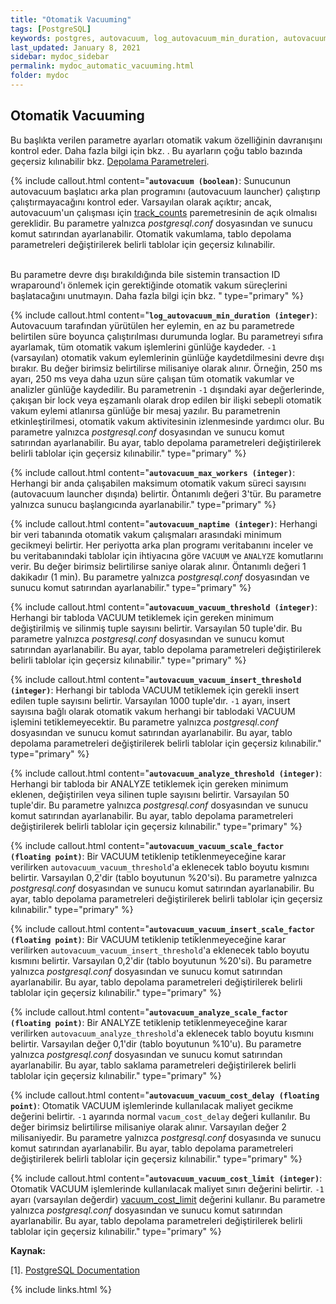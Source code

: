 ```yaml
---
title: "Otomatik Vacuuming"
tags: [PostgreSQL]
keywords: postgres, autovacuum, log_autovacuum_min_duration, autovacuum_max_workers, autovacuum_naptime, autovacuum_vacuum_threshold, autovacuum_vacuum_insert_threshold, autovacuum_analyze_threshold, autovacuum_vacuum_scale_factor, autovacuum_vacuum_insert_scale_factor, autovacuum_analyze_scale_factor, autovacuum_freeze_max_age, autovacuum_multixact_freeze_max_age, autovacuum_vacuum_cost_delay, autovacuum_vacuum_cost_limit
last_updated: January 8, 2021
sidebar: mydoc_sidebar
permalink: mydoc_automatic_vacuuming.html
folder: mydoc
---
```


## Otomatik Vacuuming

Bu başlıkta verilen parametre ayarları otomatik vakum özelliğinin davranışını kontrol eder. Daha fazla bilgi için bkz. [](https://www.postgresql.org/docs/current/routine-vacuuming.html#AUTOVACUUM). Bu ayarların çoğu tablo bazında geçersiz kılınabilir bkz. [Depolama Parametreleri](https://www.postgresql.org/docs/current/sql-createtable.html#SQL-CREATETABLE-STORAGE-PARAMETERS).

{% include callout.html content="**`autovacuum (boolean)`**: Sunucunun autovacuum başlatıcı arka plan programını (autovacuum launcher) çalıştırıp çalıştırmayacağını kontrol eder. Varsayılan olarak açıktır; ancak, autovacuum'un çalışması için [track_counts](mydoc_calisma_zamani_istatistikleri.html) paremetresinin de açık olmalısı gereklidir. Bu parametre yalnızca *postgresql.conf* dosyasından ve sunucu komut satırından ayarlanabilir. Otomatik vakumlama, tablo depolama parametreleri değiştirilerek belirli tablolar için geçersiz kılınabilir.<br/><br/>

Bu parametre devre dışı bırakıldığında bile sistemin transaction ID wraparound'ı önlemek için gerektiğinde otomatik vakum süreçlerini başlatacağını unutmayın. Daha fazla bilgi için bkz. [](https://www.postgresql.org/docs/current/routine-vacuuming.html#VACUUM-FOR-WRAPAROUND)" type="primary" %}

{% include callout.html content="**`log_autovacuum_min_duration (integer)`**: Autovacuum tarafından yürütülen her eylemin, en az bu parametrede belirtilen süre boyunca çalıştırılması durumunda loglar. Bu parametreyi sıfıra ayarlamak, tüm otomatik vakum işlemlerini günlüğe kaydeder. `-1` (varsayılan) otomatik vakum eylemlerinin günlüğe kaydetdilmesini devre dışı bırakır. Bu değer birimsiz belirtilirse milisaniye olarak alınır. Örneğin, 250 ms ayarı, 250 ms veya daha uzun süre çalışan tüm otomatik vakumlar ve analizler günlüğe kaydedilir. Bu parametrenin `-1` dışındaki ayar değerlerinde, çakışan bir lock veya eşzamanlı olarak drop edilen bir ilişki sebepli otomatik vakum eylemi atlanırsa günlüğe bir mesaj yazılır. Bu parametrenin etkinleştirilmesi, otomatik vakum aktivitesinin izlenmesinde yardımcı olur. Bu parametre yalnızca *postgresql.conf* dosyasından ve sunucu komut satırından ayarlanabilir. Bu ayar, tablo depolama parametreleri değiştirilerek belirli tablolar için geçersiz kılınabilir." type="primary" %}

{% include callout.html content="**`autovacuum_max_workers (integer)`**: Herhangi bir anda çalışabilen maksimum otomatik vakum süreci sayısını (autovacuum launcher dışında) belirtir. Öntanımlı değeri 3'tür. Bu parametre yalnızca sunucu başlangıcında ayarlanabilir." type="primary" %}

{% include callout.html content="**`autovacuum_naptime (integer)`**: Herhangi bir veri tabanında otomatik vakum çalışmaları arasındaki minimum gecikmeyi belirtir. Her periyotta arka plan programı veritabanını inceler ve bu veritabanındaki tablolar için ihtiyacına göre `VACUUM` ve `ANALYZE` komutlarını verir. Bu değer birimsiz belirtilirse saniye olarak alınır. Öntanımlı değeri 1 dakikadır (1 min). Bu parametre yalnızca *postgresql.conf* dosyasından ve sunucu komut satırından ayarlanabilir." type="primary" %}

{% include callout.html content="**`autovacuum_vacuum_threshold (integer)`**: Herhangi bir tabloda VACUUM tetiklemek için gereken minimum değiştirilmiş ve silinmiş tuple sayısını belirtir. Varsayılan 50 tuple'dir. Bu parametre yalnızca *postgresql.conf* dosyasından ve sunucu komut satırından ayarlanabilir. Bu ayar, tablo depolama parametreleri değiştirilerek belirli tablolar için geçersiz kılınabilir." type="primary" %}

{% include callout.html content="**`autovacuum_vacuum_insert_threshold (integer)`**: Herhangi bir tabloda VACUUM tetiklemek için gerekli insert edilen tuple sayısını belirtir. Varsayılan 1000 tuple'dır. `-1` ayarı, insert sayısına bağlı olarak otomatik vakum herhangi bir tablodaki VACUUM işlemini tetiklemeyecektir. Bu parametre yalnızca *postgresql.conf* dosyasından ve sunucu komut satırından ayarlanabilir. Bu ayar, tablo depolama parametreleri değiştirilerek belirli tablolar için geçersiz kılınabilir." type="primary" %}

{% include callout.html content="**`autovacuum_analyze_threshold (integer)`**: Herhangi bir tabloda bir ANALYZE tetiklemek için gereken minimum eklenen, değiştirilen veya silinen tuple sayısını belirtir. Varsayılan 50 tuple'dir. Bu parametre yalnızca *postgresql.conf* dosyasından ve sunucu komut satırından ayarlanabilir. Bu ayar, tablo depolama parametreleri değiştirilerek belirli tablolar için geçersiz kılınabilir." type="primary" %}

{% include callout.html content="**`autovacuum_vacuum_scale_factor (floating point)`**: Bir VACUUM tetiklenip tetiklenmeyeceğine karar verilirken `autovacuum_vacuum_threshold`'a eklenecek tablo boyutu kısmını belirtir. Varsayılan 0,2'dir (tablo boyutunun %20'si). Bu parametre yalnızca *postgresql.conf* dosyasından ve sunucu komut satırından ayarlanabilir. Bu ayar, tablo depolama parametreleri değiştirilerek belirli tablolar için geçersiz kılınabilir." type="primary" %}

{% include callout.html content="**`autovacuum_vacuum_insert_scale_factor (floating point)`**: Bir VACUUM tetiklenip tetiklenmeyeceğine karar verilirken `autovacuum_vacuum_insert_threshold`'a eklenecek tablo boyutu kısmını belirtir. Varsayılan 0,2'dir (tablo boyutunun %20'si). Bu parametre yalnızca *postgresql.conf* dosyasından ve sunucu komut satırından ayarlanabilir. Bu ayar, tablo depolama parametreleri değiştirilerek belirli tablolar için geçersiz kılınabilir." type="primary" %}

{% include callout.html content="**`autovacuum_analyze_scale_factor (floating point)`**: Bir ANALYZE tetiklenip tetiklenmeyeceğine karar verilirken `autovacuum_analyze_threshold`'a eklenecek tablo boyutu kısmını belirtir. Varsayılan değer 0,1'dir (tablo boyutunun %10'u). Bu parametre yalnızca *postgresql.conf* dosyasından ve sunucu komut satırından ayarlanabilir. Bu ayar, tablo saklama parametreleri değiştirilerek belirli tablolar için geçersiz kılınabilir." type="primary" %}

{% include callout.html content="**`autovacuum_vacuum_cost_delay (floating point)`**: Otomatik VACUUM işlemlerinde kullanılacak maliyet gecikme değerini belirtir. `-1` ayarında normal `vacum_cost_delay` değeri kullanılır. Bu değer birimsiz belirtilirse milisaniye olarak alınır. Varsayılan değer 2 milisaniyedir. Bu parametre yalnızca *postgresql.conf* dosyasında ve sunucu komut satırından ayarlanabilir. Bu ayar, tablo depolama parametreleri değiştirilerek belirli tablolar için geçersiz kılınabilir." type="primary" %}

{% include callout.html content="**`autovacuum_vacuum_cost_limit (integer)`**: Otomatik VACUUM işlemlerinde kullanılacak maliyet sınırı değerini belirtir. `-1` ayarı (varsayılan değerdir) [vacuum_cost_limit](mydoc_kaynak_tuketimi.html#maliyete-dayal%C4%B1-vacuum-gecikmesi) değerini kullanır. Bu parametre yalnızca *postgresql.conf* dosyasından ve sunucu komut satırından ayarlanabilir. Bu ayar, tablo depolama parametreleri değiştirilerek belirli tablolar için geçersiz kılınabilir." type="primary" %}

**Kaynak:**

[1]. [PostgreSQL Documentation](https://www.postgresql.org/docs/current/runtime-config-autovacuum.html)

{% include links.html %}

